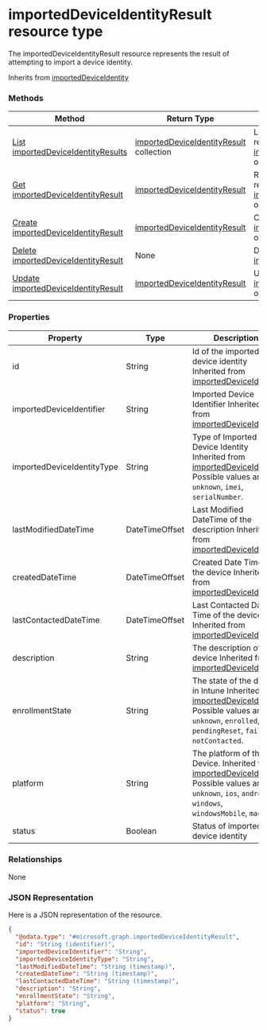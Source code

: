 ﻿# importedDeviceIdentityResult resource type

The importedDeviceIdentityResult resource represents the result of attempting to import a device identity.

Inherits from [importedDeviceIdentity](../resources/intune_corpenrollment_importedDeviceIdentity.md)

### Methods
|Method|Return Type|Description|
|---|---|---|
|[List importedDeviceIdentityResults](../api/intune_corpenrollment_importedDeviceIdentityResult_list.md)|[importedDeviceIdentityResult](../resources/intune_corpenrollment_importedDeviceIdentityResult.md) collection|List properties and relationships of the [importedDeviceIdentityResult](../resources/intune_corpenrollment_importedDeviceIdentityResult.md) objects.|
|[Get importedDeviceIdentityResult](../api/intune_corpenrollment_importedDeviceIdentityResult_get.md)|[importedDeviceIdentityResult](../resources/intune_corpenrollment_importedDeviceIdentityResult.md)|Read properties and relationships of the [importedDeviceIdentityResult](../resources/intune_corpenrollment_importedDeviceIdentityResult.md) object.|
|[Create importedDeviceIdentityResult](../api/intune_corpenrollment_importedDeviceIdentityResult_create.md)|[importedDeviceIdentityResult](../resources/intune_corpenrollment_importedDeviceIdentityResult.md)|Create a new [importedDeviceIdentityResult](../resources/intune_corpenrollment_importedDeviceIdentityResult.md) object.|
|[Delete importedDeviceIdentityResult](../api/intune_corpenrollment_importedDeviceIdentityResult_delete.md)|None|Deletes a [importedDeviceIdentityResult](../resources/intune_corpenrollment_importedDeviceIdentityResult.md).|
|[Update importedDeviceIdentityResult](../api/intune_corpenrollment_importedDeviceIdentityResult_update.md)|[importedDeviceIdentityResult](../resources/intune_corpenrollment_importedDeviceIdentityResult.md)|Update the properties of a [importedDeviceIdentityResult](../resources/intune_corpenrollment_importedDeviceIdentityResult.md) object.|

### Properties
|Property|Type|Description|
|---|---|---|
|id|String|Id of the imported device identity Inherited from [importedDeviceIdentity](../resources/intune_corpenrollment_importedDeviceIdentity.md)|
|importedDeviceIdentifier|String|Imported Device Identifier Inherited from [importedDeviceIdentity](../resources/intune_corpenrollment_importedDeviceIdentity.md)|
|importedDeviceIdentityType|String|Type of Imported Device Identity Inherited from [importedDeviceIdentity](../resources/intune_corpenrollment_importedDeviceIdentity.md) Possible values are: `unknown`, `imei`, `serialNumber`.|
|lastModifiedDateTime|DateTimeOffset|Last Modified DateTime of the description Inherited from [importedDeviceIdentity](../resources/intune_corpenrollment_importedDeviceIdentity.md)|
|createdDateTime|DateTimeOffset|Created Date Time of the device Inherited from [importedDeviceIdentity](../resources/intune_corpenrollment_importedDeviceIdentity.md)|
|lastContactedDateTime|DateTimeOffset|Last Contacted Date Time of the device Inherited from [importedDeviceIdentity](../resources/intune_corpenrollment_importedDeviceIdentity.md)|
|description|String|The description of the device Inherited from [importedDeviceIdentity](../resources/intune_corpenrollment_importedDeviceIdentity.md)|
|enrollmentState|String|The state of the device in Intune Inherited from [importedDeviceIdentity](../resources/intune_corpenrollment_importedDeviceIdentity.md) Possible values are: `unknown`, `enrolled`, `pendingReset`, `failed`, `notContacted`.|
|platform|String|The platform of the Device. Inherited from [importedDeviceIdentity](../resources/intune_corpenrollment_importedDeviceIdentity.md) Possible values are: `unknown`, `ios`, `android`, `windows`, `windowsMobile`, `macOS`.|
|status|Boolean|Status of imported device identity|

### Relationships
None
### JSON Representation
Here is a JSON representation of the resource.
<!-- {
  "blockType": "resource",
  "keyProperty": "id",
  "@odata.type": "microsoft.graph.importedDeviceIdentityResult"
}
-->
```json
{
  "@odata.type": "#microsoft.graph.importedDeviceIdentityResult",
  "id": "String (identifier)",
  "importedDeviceIdentifier": "String",
  "importedDeviceIdentityType": "String",
  "lastModifiedDateTime": "String (timestamp)",
  "createdDateTime": "String (timestamp)",
  "lastContactedDateTime": "String (timestamp)",
  "description": "String",
  "enrollmentState": "String",
  "platform": "String",
  "status": true
}
```


